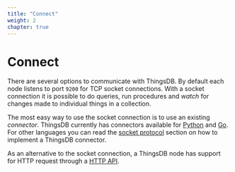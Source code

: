 ```yaml
---
title: "Connect"
weight: 2
chapter: true
---
```


# Connect

There are several options to communicate with ThingsDB. By default each node listens to port `9200` for TCP socket connections.
With a socket connection it is possible to do queries, run procedures and *watch* for changes made to individual things in a collection.

The most easy way to use the socket connection is to use an existing *connector*. ThingsDB currently has connectors available for [Python](./python) and [Go](./go).
For other languages you can read the [socket protocol](./socket) section on how to implement a ThingsDB connector.

As an alternative to the socket connection, a ThingsDB node has support for HTTP request through a [HTTP API](./http-api).
